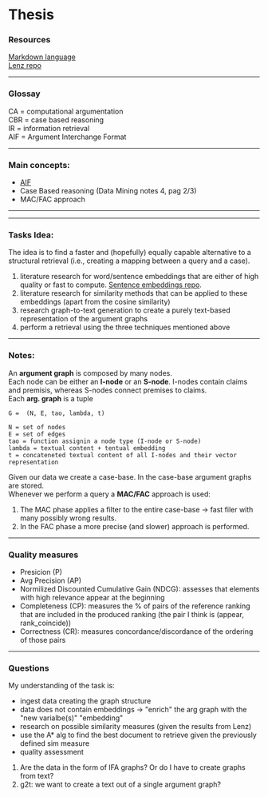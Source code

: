 # Thesis

### Resources
[Markdown language](https://medium.com/@saumya.ranjan/how-to-write-a-readme-md-file-markdown-file-20cb7cbcd6f ) \
[Lenz repo](https://github.com/ReCAP-UTR/Argument-Graph-Retrieval)

---
### Glossay
CA = computational argumentation \
CBR = case based reasoning \
IR = information retrieval \
AIF = Argument Interchange Format 

---

### Main concepts:
* [AIF](https://en.wikipedia.org/wiki/Argument_Interchange_Format) 
* Case Based reasoning (Data Mining notes 4, pag 2/3)
* MAC/FAC approach

---
<!-- ### Bergmann paper
Create a case base containing graphs and then use it. Retrieve relevant text using graph similarity -->

---
### Tasks Idea:
The idea is to find a faster and (hopefully) equally capable alternative to a structural retrieval (i.e., creating a mapping between a query and a case).

1.  literature research for word/sentence embeddings that are either of high quality or fast to compute. [Sentence embeddings repo](https://separius.github.io/awesome-sentence-embedding/).
2. literature research for similarity methods that can be applied to these embeddings (apart from the cosine similarity)
3. research graph-to-text generation to create a purely text-based representation of the argument graphs
4. perform a retrieval using the three techniques mentioned above

---


### Notes:
An **argument graph** is composed by many nodes. \
Each node can be either an **I-node** or an **S-node**. I-nodes contain claims and premisis, whereas S-nodes connect premises to claims. \
Each **arg. graph** is a tuple 
```
G =  (N, E, tao, lambda, t) 

N = set of nodes
E = set of edges
tao = function assignin a node type (I-node or S-node)
lambda = textual content + tentual embedding
t = concateneted textual content of all I-nodes and their vector representation
```
Given our data we create a case-base. In the case-base argument graphs are stored. \
Whenever we perform a query a **MAC/FAC** approach is used:
1. The MAC phase applies a filter to the entire case-base -> fast filer with many possibly wrong results.
2. In the FAC phase a more precise (and slower) approach is performed.

---

### Quality measures
* Presicion (P) 
* Avg Precision (AP) 
* Normilized Discounted Cumulative Gain (NDCG): assesses that elements with high relevance appear at the beginning 
* Completeness (CP): measures the % of pairs of the reference ranking that are included in the produced ranking (the pair I think is (appear, rank_coincide)) 
* Correctness (CR): measures concordance/discordance of the ordering of those pairs 

---

### Questions
My understanding of the task is:
* ingest data creating the graph structure
* data does not contain embeddings -> "enrich" the arg graph with the "new varialbe(s)" "embedding" 
* research on possible similarity measures (given the results from Lenz)
* use the A* alg to find the best document to retrieve given the previously defined sim measure
* quality assessment
1. Are the data in the form of IFA graphs? Or do I have to create graphs from text? 
2. g2t: we want to create a text out of a single argument graph?



